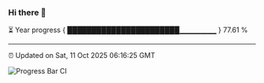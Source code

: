 ### Hi there 👋

⏳ Year progress { ███████████████████████▁▁▁▁▁▁▁ } 77.61 %

---

⏰ Updated on Sat, 11 Oct 2025 06:16:25 GMT

![Progress Bar CI](https://github.com/code-lakshay/GitHub-Actions-Demo/workflows/Progress%20Bar%20CI/badge.svg)
